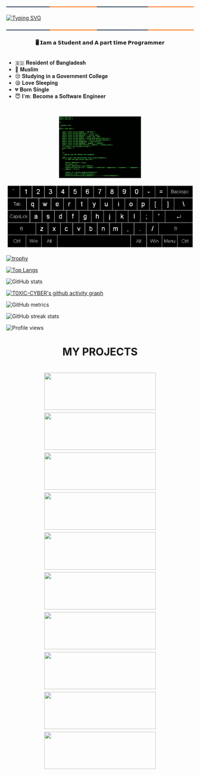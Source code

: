 
<img align="center" alt="line" src="https://github.com/DalpatRathore/dalpatrathore/blob/main/assets/images/line-1.svg">


[![Typing SVG](https://readme-typing-svg.herokuapp.com?size=30&color=00FFF0&lines=%F0%9F%91%8B++%F0%9D%90%87%F0%9D%90%84%F0%9D%90%8B%F0%9D%90%8B%F0%9D%90%8E+%F0%9D%90%92%F0%9D%90%88%F0%9D%90%91+%F0%9D%90%96%F0%9D%90%84%F0%9D%90%8B%F0%9D%90%82%F0%9D%90%8E%F0%9D%90%8C%F0%9D%90%84++%F0%9F%A4%9D%3B++%F0%9F%98%8C%F0%9D%90%8C%F0%9D%90%98+%F0%9D%90%86%F0%9D%90%88%F0%9D%90%93%F0%9D%90%87%F0%9D%90%94%F0%9D%90%81+%F0%9D%90%80%F0%9D%90%82%F0%9D%90%82%F0%9D%90%8E%F0%9D%90%94%F0%9D%90%8D%F0%9D%90%93++%3B++%F0%9D%90%88%F0%9D%90%93%27%F0%9D%90%92+%F0%9D%90%92%F0%9D%90%88%F0%9D%90%8B%F0%9D%90%84%F0%9D%90%8D%F0%9D%90%93+%F0%9D%90%93%F0%9D%90%8E%F0%9D%90%97%F0%9D%90%88%F0%9D%90%82++%3B++%F0%9D%90%8D%F0%9D%90%80%F0%9D%90%8C%F0%9D%90%84%3A+%F0%9D%90%80%F0%9D%90%91%F0%9D%90%88%F0%9D%90%85+%F0%9D%90%87%F0%9D%90%80%F0%9D%90%92%F0%9D%90%8D%F0%9D%90%80%F0%9D%90%88%F0%9D%90%8D+%F0%9F%92%9C+%3B+%F0%9F%98%8C+++%F0%9D%90%88%27%F0%9D%90%8C+%F0%9D%90%80+%F0%9D%90%92%F0%9D%90%93%F0%9D%90%94%F0%9D%90%83%F0%9D%90%84%F0%9D%90%8D%F0%9D%90%93++%F0%9F%98%8B+%3B++++%F0%9D%90%80%F0%9D%90%8D%F0%9D%90%83+%F0%9D%90%8F%F0%9D%90%80%F0%9D%90%91%F0%9D%90%93+%F0%9D%90%93%F0%9D%90%88%F0%9D%90%8C%F0%9D%90%84+++%3B+++++%F0%9D%90%8F%F0%9D%90%91%F0%9D%90%8E%F0%9D%90%86%F0%9D%90%91%F0%9D%90%80%F0%9D%90%8C%F0%9D%90%8C%F0%9D%90%84%F0%9D%90%91++%F0%9F%98%8E)](https://git.io/typing-svg)

</p>

<img align="center" alt="line" src="https://github.com/DalpatRathore/dalpatrathore/blob/main/assets/images/line-1.svg">



<div align="left">
<br>
<div align="center">
<b> 🖥️ 𝗜𝗮𝗺 𝗮 𝗦𝘁𝘂𝗱𝗲𝗻𝘁 𝗮𝗻𝗱 𝗔 𝗽𝗮𝗿𝘁 𝘁𝗶𝗺𝗲 𝗣𝗿𝗼𝗴𝗿𝗮𝗺𝗺𝗲𝗿 </b>
<br>
<br>
</div>
<ul>
<li>🇧🇩 𝐑𝐞𝐬𝐢𝐝𝐞𝐧𝐭 𝐨𝐟 𝐁𝐚𝐧𝐠𝐥𝐚𝐝𝐞𝐬𝐡</li>
<li>💜 𝐌𝐮𝐬𝐥𝐢𝐦 </li>
<li>😒 𝐒𝐭𝐮𝐝𝐲𝐢𝐧𝐠 𝐢𝐧 𝐚 𝐆𝐨𝐯𝐞𝐫𝐧𝐦𝐞𝐧𝐭 𝐂𝐨𝐥𝐥𝐞𝐠𝐞</li>
<li>😪 𝐋𝐨𝐯𝐞 𝐒𝐥𝐞𝐞𝐩𝐢𝐧𝐠 </li>
<li>💔 𝐁𝐨𝐫𝐧 𝐒𝐢𝐧𝐠𝐥𝐞 </li>
<li>😇 𝐈'𝐦: 𝐁𝐞𝐜𝐨𝐦𝐞 𝐚 𝐒𝐨𝐟𝐭𝐰𝐚𝐫𝐞 𝐄𝐧𝐠𝐢𝐧𝐞𝐞𝐫</li>
</ul>
<br>
</div>

<p align="center"><img src="https://raw.githubusercontent.com/T0XIC-CYBER/T0XIC-CYBER/main/.tenor.gif" alt="Bt">

<p align="center"><img src="https://raw.githubusercontent.com/T0XIC-CYBER/T0XIC-CYBER/main/.TOXIC.gif" alt="Bt">

[![trophy](https://github-profile-trophy.vercel.app/?username=T0XIC-CYBER&theme=onedark)](https://github.com/ryo-ma/github-profile-trophy)

[![Top Langs](https://github-readme-stats.vercel.app/api/top-langs/?username=T0XIC-CYBER&theme=tokyonight&show_icons=true)](https://github.com/anuraghazra/github-readme-stats)

![GitHub stats](https://github-readme-stats.vercel.app/api?username=T0XIC-CYBER&show_icons=true&count_private=true&bg_color=0D1117)  
 
[![T0XIC-CYBER's github activity graph](https://github-readme-activity-graph.cyclic.app/graph?username=T0XIC-CYBER&theme=gotham)](https://github.com/T0XIC-CYBER/github-readme-activity-graph)

![GitHub metrics](https://metrics.lecoq.io/T0XIC-CYBER)  

![GitHub streak stats](https://github-readme-streak-stats.herokuapp.com/?user=T0XIC-CYBER&theme=black-ice&hide_border=true&stroke=0000&background=060A0CD0)  

![Profile views](https://gpvc.arturio.dev/T0XIC-CYBER)  



<div align="center">
  <h1>MY PROJECTS<h1>
	<a href="https://github.com/T0XIC-CYBER/ARIF-BOMBER"><img src="https://github-readme-stats.vercel.app/api/pin/?username=T0XIC-CYBER&repo=ARIF-BOMBER&theme=dark" height="100" width="300"></a>
	<a href="https://github.com/T0XIC-CYBER/Hack-ErrOr"><img src="https://github-readme-stats.vercel.app/api/pin/?username=T0XIC-CYBER&repo=Hack-ErrOr&theme=dark" height="100" width="300"></a>
<a href="https://github.com/T0XIC-CYBER/Termux-All_Srtup"><img src="https://github-readme-stats.vercel.app/api/pin/?username=T0XIC-CYBER&repo=Termux-All_Setup&theme=dark" height="100" width="300"></a>
<a href="https://github.com/T0XIC-CYBER/Extra-Key"><img src="https://github-readme-stats.vercel.app/api/pin/?username=T0XIC-CYBER&repo=Extra-Key&theme=dark" height="100" width="300"></a>
<a href="https://github.com/T0XIC-CYBER/IP"><img src="https://github-readme-stats.vercel.app/api/pin/?username=T0XIC-CYBER&repo=IP&theme=dark" height="100" width="300"></a>
<a href="https://github.com/T0XIC-CYBER/CIRCLE-TOOLS"><img src="https://github-readme-stats.vercel.app/api/pin/?username=T0XIC-CYBER&repo=CIRCLE-TOOLS&theme=dark" height="100" width="300"></a>
<a href="https://github.com/T0XIC-CYBER/DDoS"><img src="https://github-readme-stats.vercel.app/api/pin/?username=T0XIC-CYBER&repo=DDoS&theme=dark" height="100" width="300"></a>
<a href="https://github.com/T0XIC-CYBER/TEMPMAIL"><img src="https://github-readme-stats.vercel.app/api/pin/?username=T0XIC-CYBER&repo=TEMPMAIL&theme=dark" height="100" width="300"></a>
<a href="https://github.com/T0XIC-CYBER/TOXIC-VAU"><img src="https://github-readme-stats.vercel.app/api/pin/?username=T0XIC-CYBER&repo=TOXIC-VAU&theme=dark" height="100" width="300"></a>
<a href="https://github.com/T0XIC-CYBER/T0XIC-CYBER"><img src="https://github-readme-stats.vercel.app/api/pin/?username=T0XIC-CYBER&repo=T0XIC-CYBER&theme=dark" height="100" width="300"></a>
</div>

<!---
T0XIC-CYBER/T0XIC-CYBER is a ✨ special ✨ repository because its `README.md` (this file) appears on your GitHub profile.
You can click the Preview link to take a look at your changes.
--->
